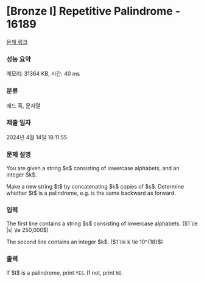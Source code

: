 # [Bronze I] Repetitive Palindrome - 16189 

[문제 링크](https://www.acmicpc.net/problem/16189) 

### 성능 요약

메모리: 31364 KB, 시간: 40 ms

### 분류

애드 혹, 문자열

### 제출 일자

2024년 4월 14일 18:11:55

### 문제 설명

<p>You are given a string $s$ consisting of lowercase alphabets, and an integer $k$.</p>

<p>Make a new string $t$ by concatenating $k$ copies of $s$. Determine whether $t$ is a palindrome, e.g. is the same backward as forward.</p>

### 입력 

 <p>The first line contains a string $s$ consisting of lowercase alphabets. ($1 \le |s| \le 250,000$)</p>

<p>The second line contains an integer $k$. ($1 \le k \le 10^{18}$)</p>

### 출력 

 <p>If $t$ is a palindrome, print <code>YES</code>. If not, print <code>NO</code>.</p>

